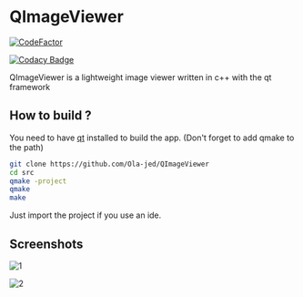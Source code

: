 # QImageViewer

[![CodeFactor](https://www.codefactor.io/repository/github/ola-jed/qimageviewer/badge)](https://www.codefactor.io/repository/github/ola-jed/qimageviewer)

[![Codacy Badge](https://app.codacy.com/project/badge/Grade/c795bf59211b4d6ba9d656644b9bb241)](https://www.codacy.com/gh/Ola-jed/QNotePad/dashboard?utm_source=github.com&amp;utm_medium=referral&amp;utm_content=Ola-jed/QNotePad&amp;utm_campaign=Badge_Grade)

QImageViewer is a lightweight image viewer written in c++ with the qt framework

## How to build ?

You need to have [qt](https://www.qt.io/download-qt-installer) installed  to build the app. (Don't forget to add qmake to the path)

```bash
git clone https://github.com/Ola-jed/QImageViewer
cd src
qmake -project
qmake
make
```

Just import the project if you use an ide.

## Screenshots

![1](https://user-images.githubusercontent.com/66482155/107953494-7ea09800-6f9b-11eb-830a-3ae2b9d27b72.png)

![2](https://user-images.githubusercontent.com/66482155/107953654-b1e32700-6f9b-11eb-9777-4d0618d58729.png)
